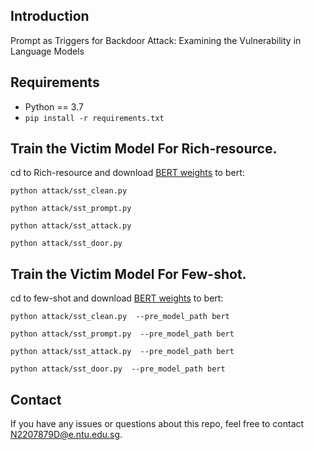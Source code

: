 ## Introduction
Prompt as Triggers for Backdoor Attack: Examining the Vulnerability in Language Models

## Requirements
* Python == 3.7
* `pip install -r requirements.txt`

## Train the Victim Model For Rich-resource.

cd to Rich-resource and download [BERT weights](https://huggingface.co/bert-base-uncased) to bert:

```shell
python attack/sst_clean.py 
```

```shell
python attack/sst_prompt.py
```

```shell
python attack/sst_attack.py
```

```shell
python attack/sst_door.py
```

## Train the Victim Model For Few-shot.

cd to few-shot and download [BERT weights](https://huggingface.co/bert-large-uncased) to bert:

```shell
python attack/sst_clean.py  --pre_model_path bert
```

```shell
python attack/sst_prompt.py  --pre_model_path bert
```

```shell
python attack/sst_attack.py  --pre_model_path bert
```

```shell
python attack/sst_door.py  --pre_model_path bert
```

## Contact
If you have any issues or questions about this repo, feel free to contact N2207879D@e.ntu.edu.sg.
